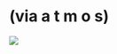 <!--
id: 2326981
link: http://tumblr.atmos.org/post/2326981/via-a-t-m-o-s
slug: via-a-t-m-o-s
date: Wed May 23 2007 10:44:10 GMT-0700 (PDT)
publish: 2007-05-023
tags: 
title: (via a t m o s)
-->


(via a t m o s)
===============

![](http://31.media.tumblr.com/2326981_500.jpg)

